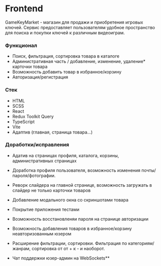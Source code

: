 # Frontend

GameKeyMarket - магазин для продажи и приобретения игровых ключей. Сервис предоставляет пользователям удобное пространство для поиска и покупки ключей к различным видеоиграм.

### Функционал

- Поиск, фильтрация, сортировка товара в каталоге
- Административная часть / добавление, изменение, удаление* карточки товара
- Возможность добавить товар в избранное/корзину
- Авторизация/регистрация


### Стек

- HTML
- SCSS
- React
- Redux Toolkit Query
- TypeScript
- Vite
- Адаптив (главная, страница товара...)


### Доработки/исправления

- Адатив на страницах профиля, каталога, корзины, административных страницах
- Доработка профиля пользователя, возможность изменения почты/пароля/фотографии.
- Реворк слайдера на главной странице, возможность загружать в слайдер не только карточки товаров
- Добавление модального окна со скриншотами товара
- Покрытие приложения тестами
- Возможность восстановленяи пароля на странице авторизации
- Возможность добавления товаров в избранное/корзину неавторизованным юзером
- Расширение фильтрации, сортировки. Фильтрация по категориям/жанрам, сортировка от от + к - и наоборот. 


- Чат поддержки юзер-админ на WebSockets**

